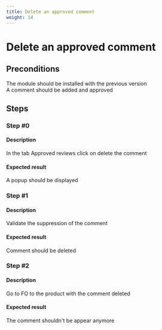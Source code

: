 ```yaml
---
title: Delete an approved comment
weight: 14
---
```


# Delete an approved comment

## Preconditions

The module should be installed with the previous version<br />
A comment should be added and approved
## Steps
### Step #0
#### Description
In the tab Approved reviews click on delete the comment
#### Expected result
A popup should be displayed
### Step #1
#### Description
Validate the suppression of the comment
#### Expected result
Comment should be deleted
### Step #2
#### Description
Go to FO to the product with the comment deleted
#### Expected result
The comment shouldn't be appear anymore
